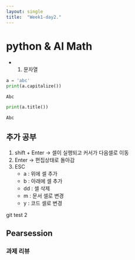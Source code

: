 ```yaml
---
layout: single
title:  "Week1-day2."
---
```



# python & AI Math

    

* 1. 문자열


```python
a = 'abc'
print(a.capitalize())
```

    Abc



```python
print(a.title())
```

    Abc


## 추가 공부

1. shift + Enter -> 셀이 실행되고 커서가 다음셀로 이동
2. Enter -> 편집상태로 돌아감
3. ESC
    * a : 위에 셀 추가
    * b : 아래에 셀 추가
    * dd : 셀 삭제
    * m : 문서 셀로 변경
    * y : 코드 셀로 변경
    
git test 2
    
## Pearsession

### 과제 리뷰
